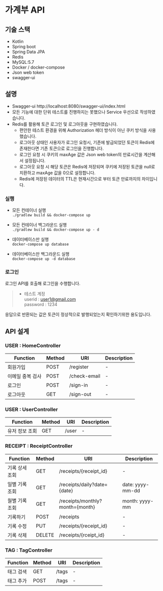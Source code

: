 # 가계부 API

## 기술 스택
- Kotlin
- Spring boot
- Spring Data JPA
- Redis
- MySQL:5.7
- Docker / docker-compose
- Json web token
- swagger-ui
## 설명
- Swagger-ui http://localhost:8080/swagger-ui/index.html 
- 모든 기능에 대한 단위 테스트를 진행하지는 못했으나 Service 우선으로 작성하였습니다.
- Redis를 활용해 토큰 로그인 및 로그아웃을 구현하였습니다.
  - 편안한 테스트 환경을 위해 Authorization 헤더 방식이 아닌 쿠키 방식을 사용했습니다.
  - 로그아웃 상태인 사용자가 로그인 요청시, 기존에 발급되었던 토큰이 Redis에 존재한다면 기존 토큰으로 로그인을 진행합니다.
  - 로그인 요청 시 쿠키의 maxAge 값은 Json web token의 만료시간을 계산해서 설정됩니다.
  - 로그아웃 요청 시 해당 토큰은 Redis에 저장되며 쿠키에 저장된 토큰을 null로 치환하고 maxAge 값을 0으로 설정합니다.
  - Redis에 저장된 데이터의 TTL은 현재시간으로 부터 토큰 만료까지의 차이입니다.

### 실행
- 모든 컨테이너 실행  
`./gradlew build && docker-compose up`    
- 모든 컨테이너 백그라운드 실행  
`./gradlew build && docker-compose up - d`

- 데이터베이스만 실행  
`docker-compose up database`  
- 데이터베이스만 백그라운드 실행  
`docker-compose up -d database`

### 로그인
로그인 API를 호출해 로그인을 수행합니다.  
> * 테스트 계정  
> userid : user1@gmail.com  
> password : 1234  

응답으로 반환되는 값은 토큰이 정상적으로 발행되었는지 확인하기위한 용도입니다.

## API 설계
### USER :  HomeController
| Function | Method |URI | Description |
| -------- | --- |--- | ----------- |
| 회원가입 | POST | /register | - |
| 이메일 중복 검사 | POST | /check-email | - |
| 로그인 | POST | /sign-in | - |
| 로그아웃 | GET | /sign-out | - |

### USER : UserController
| Function | Method |URI | Description |
| -------- | --- |--- | ----------- |
| 유저 정보 조회 | GET | /user | - |

### RECEIPT : ReceiptController
| Function | Method |URI | Description |
| -------- | --- |--- | ----------- |
| 기록 상세 조회| GET | /receipts/{receipt_id} | - |
| 일별 기록 조회 | GET | /receipts/daily?date={date} | date: yyyy-mm-dd|
| 월별 기록 조회 | GET | /receipts/monthly?month={month} | month: yyyy-mm |
| 기록하기 | POST | /receipts |-|
| 기록 수정 | PUT | /receipts/{receipt_id} |-|
| 기록 삭제 | DELETE | /receipts/{rceipt_id} |-|

### TAG : TagController
| Function | Method |URI | Description |
| -------- | --- |--- | ----------- |
| 태그 검색 | GET | /tags | - |
| 태그 추가 | POST | /tags | - |
